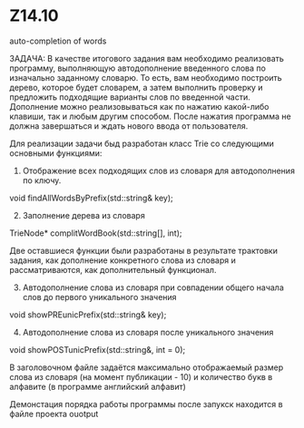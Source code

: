 # Z14.10
auto-completion of words

ЗАДАЧА: В качестве итогового задания вам необходимо реализовать программу, выполняющую автодополнение 
введенного слова по изначально заданному словарю.
То есть, вам необходимо построить дерево, которое будет словарем, а затем выполнить проверку и предложить
 подходящие варианты слов по введенной части. Дополнение можно реализовываться как по нажатию какой-либо 
 клавиши, так и любым другим способом. После нажатия программа не должна завершаться и ждать 
нового ввода от пользователя.

Для реализации задачи быд разработан класс Trie co cледующими основными функциями:

1. Отображение всех подходящих слов из словаря для автодополнения по ключу.

void findAllWordsByPrefix(std::string& key);

2. Заполнение дерева из словаря

TrieNode* complitWordBook(std::string[], int);

Две оставшиеся функции были разработаны в результате трактовки задания, как дополнение конкретного слова из словаря
и рассматриваются, как дополнительный функционал.

3. Автодополнение слова из словаря при совпадении общего начала слов до первого уникального значения

void showPREunicPrefix(std::string& key);

4. Автодополнение слова из словаря после уникального значения 

void showPOSTunicPrefix(std::string&, int = 0);

В заголовочном файле задаётся максимально отображаемый размер слова из словаря (на момент публикации - 10)
и количество букв в алфавите (в программе английский алфавит)

Демонстация порядка работы программы после запукск находится в файле проекта ouotput






